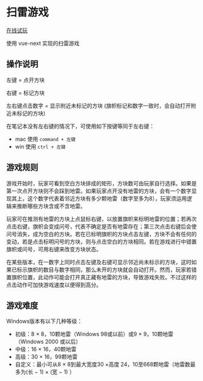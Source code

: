 # 扫雷游戏

[在线试玩](https://zhijiang3.github.io/mine-sweeping/)

使用 vue-next 实现的扫雷游戏

## 操作说明

左键 = 点开方块

右键 = 标记方块

左右键点击数字 = 显示附近未标记的方块 (旗帜标记和数字一致时，会自动打开附近未标记的方块)

在笔记本没有左右键的情况下，可使用如下按键等同于左右键：
- mac 使用 `command + 左键`
- win 使用 `ctrl + 左键`

## 游戏规则

游戏开始时，玩家可看到空白方块排成的矩形，方块数可由玩家自行选择。如果是第一次点开方块则不会踩到地雷。如果玩家点开没有地雷的方块，会有一个数字显现其上，这个数字代表着邻近方块有多少颗地雷（数字至多为8），玩家须运用逻辑来推断哪些方块含或不含地雷。

玩家可在推测有地雷的方块上点鼠标右键，以放置旗帜来标明地雷的位置；若再次点击右键，旗帜会变成问号，代表不确定是否有地雷存在；第三次点击右键后会使问号消失，成为空白的方块。若在已标明旗帜的方块点击左键，方块不会有任何的变动，若是点击标明问号的方块，则与点击空白的方块相同。若在游戏进行中错置旗帜或问号，可用右键来改变方块状态。

在某些版本，在一数字上同时点击左键及右键可显示邻近尚未标示的方块，这时如果已标示旗帜的数目与数字相同，那么未开的方块就会自动打开。然而，玩家若错置旗帜位置，此动作可能会打开真正藏有地雷的方块，导致游戏失败。不过这样的点击动作可加快游戏速度以便得到高分。

## 游戏难度

Windows版本有以下几种等级：

- 初级：8 × 8，10颗地雷（Windows 98或以前）或9 × 9，10颗地雷（Windows 2000 或以后）
- 中级：16 × 16，40颗地雷
- 高级：30 × 16，99颗地雷
- 自定义：最小可从8 × 8到最大宽度30 ×高度 24，10至668颗地雷（地雷数最多为(长 − 1) × (宽 − 1) ）
